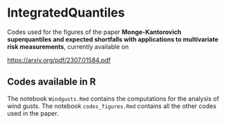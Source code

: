 # IntegratedQuantiles
Codes used for the figures of the paper **Monge-Kantorovich superquantiles and expected shortfalls with applications to multivariate risk measurements**, currently available on  

https://arxiv.org/pdf/2307.01584.pdf 

## Codes available in R

The notebook `Windgusts.Rmd` contains the computations for the analysis of wind gusts. The notebook `codes_figures.Rmd` contains all the other codes used in the paper. 
